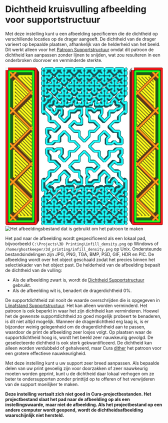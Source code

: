 Dichtheid kruisvulling afbeelding voor supportstructuur
====
Met deze instelling kunt u een afbeelding specificeren die de dichtheid op verschillende locaties op de drager aangeeft. De dichtheid van de drager varieert op bepaalde plaatsen, afhankelijk van de helderheid van het beeld. Dit werkt alleen voor het [Patroon Supportstructuur](../support/support_pattern.md) omdat dit patroon de dichtheid kan aanpassen zonder lijnen te snijden, wat zou resulteren in een onderbroken doorvoer en verminderde sterkte.

<!--screenshot {
"image_path": "cross_support_density_image.png",
"modellen": [{"script": "wide_bridge.scad"}],
"camerapositie": [0, 0, 120],
"laag": 79,
"instellingen": {
    "support_enable": waar,
    "support_pattern": "kruis",
    "support_infill_rate": 100,
    "cross_support_density_image": "{root}/resources/articles/images/cross_support_density_image_mask.png"
},
"kleuren": 32
}-->
![Supportdichtheid is groter aan de zijkanten](../../../articles/images/cross_support_density_image.png)
![Het afbeeldingsbestand dat is gebruikt om het patroon te maken](../../../articles/images/cross_support_density_image_mask.png)

Het pad naar de afbeelding wordt gespecificeerd als een lokaal pad, bijvoorbeeld `C:\Projects\3D Printing\infill_density.png` op Windows of `/home/ghostkeeper/3d_printing/infill_density.png` op Unix. Ondersteunde bestandsindelingen zijn JPG, PNG, TGA, BMP, PSD, GIF, HDR en PIC. De afbeelding wordt over het object geschaald zodat het precies binnen het selectiekader van het object past. De helderheid van de afbeelding bepaalt de dichtheid van de vulling:
* Als de afbeelding zwart is, wordt de [Dichtheid Supportstructuur](../support/support_infill_rate.md) gebruikt.
* Als de afbeelding wit is, benadert de dragerdichtheid 0%.

De supportdichtheid zal nooit de waarde overschrijden die is opgegeven in [Lijnafstand Supportstructuur](../support/support_line_distance.md). Het kan alleen worden verminderd. Het patroon is ook beperkt in waar het zijn dichtheid kan verminderen. Hoewel het de gewenste supportdichtheid zo goed mogelijk probeert te benaderen, is dit niet altijd mogelijk. Wanneer de dragerdichtheid erg laag is, is er bijzonder weinig gelegenheid om de dragerdichtheid aan te passen, waardoor de print de afbeelding zeer losjes volgt. Op plaatsen waar de supportdichtheid hoog is, wordt het beeld zeer nauwkeurig gevolgd. De geselecteerde dichtheid is ook sterk gekwantificeerd. De dichtheid kan alleen worden verdubbeld of gehalveerd, maar Cura [dither](https://en.wikipedia.org/wiki/Dither) het patroon voor een grotere effectieve nauwkeurigheid.

Met deze instelling kunt u uw support zeer breed aanpassen. Als bepaalde delen van uw print gevoelig zijn voor doorzakken of zeer nauwkeurig moeten worden geprint, kunt u de dichtheid daar lokaal verhogen om ze beter te ondersupporten zonder printtijd op te offeren of het verwijderen van de support moeilijker te maken.  

**Deze instelling vertaalt zich niet goed in Cura-projectbestanden. Het projectbestand slaat het pad naar de afbeelding op als een instellingswaarde, maar niet de afbeelding. Als het projectbestand op een andere computer wordt geopend, wordt de dichtheidsafbeelding waarschijnlijk niet hersteld.**
